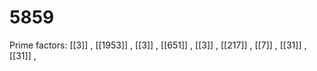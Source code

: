 # 5859

Prime factors: [[3]] , [[1953]] , [[3]] , [[651]] , [[3]] , [[217]] , [[7]] , [[31]] , [[31]] , 